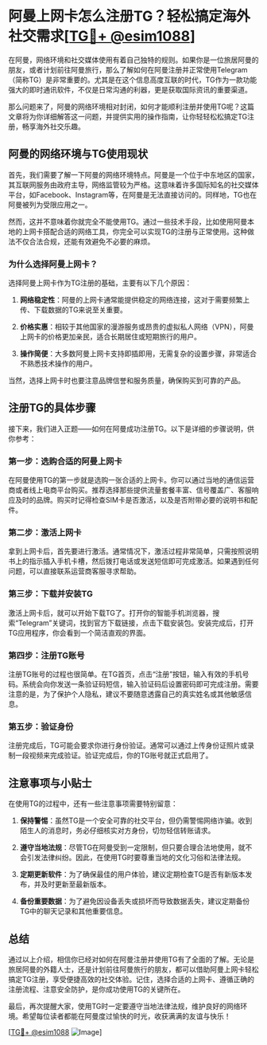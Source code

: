 # 阿曼上网卡怎么注册TG？轻松搞定海外社交需求[[TG💪+ @esim1088](https://t.me/s/esim1088)]

在阿曼，网络环境和社交媒体使用有着自己独特的规则。如果你是一位旅居阿曼的朋友，或者计划前往阿曼旅行，那么了解如何在阿曼注册并正常使用Telegram（简称TG）是非常重要的。尤其是在这个信息高度互联的时代，TG作为一款功能强大的即时通讯软件，不仅是日常沟通的利器，更是获取国际资讯的重要渠道。

那么问题来了，阿曼的网络环境相对封闭，如何才能顺利注册并使用TG呢？这篇文章将为你详细解答这一问题，并提供实用的操作指南，让你轻轻松松搞定TG注册，畅享海外社交乐趣。

## 阿曼的网络环境与TG使用现状

首先，我们需要了解一下阿曼的网络环境特点。阿曼是一个位于中东地区的国家，其互联网服务由政府主导，网络监管较为严格。这意味着许多国际知名的社交媒体平台，如Facebook、Instagram等，在阿曼是无法直接访问的。同样地，TG也在阿曼被列为受限应用之一。

然而，这并不意味着你就完全不能使用TG。通过一些技术手段，比如使用阿曼本地的上网卡搭配合适的网络工具，你完全可以实现TG的注册与正常使用。这种做法不仅合法合规，还能有效避免不必要的麻烦。

### 为什么选择阿曼上网卡？

选择阿曼上网卡作为TG注册的基础，主要有以下几个原因：

1. **网络稳定性**：阿曼的上网卡通常能提供稳定的网络连接，这对于需要频繁上传、下载数据的TG来说至关重要。
   
2. **价格实惠**：相较于其他国家的漫游服务或昂贵的虚拟私人网络（VPN），阿曼上网卡的价格更加亲民，适合长期居住或短期旅行的用户。

3. **操作简便**：大多数阿曼上网卡支持即插即用，无需复杂的设置步骤，非常适合不熟悉技术操作的用户。

当然，选择上网卡时也要注意品牌信誉和服务质量，确保购买到可靠的产品。

## 注册TG的具体步骤

接下来，我们进入正题——如何在阿曼成功注册TG。以下是详细的步骤说明，供你参考：

### 第一步：选购合适的阿曼上网卡

在阿曼使用TG的第一步就是选购一张合适的上网卡。你可以通过当地的通信运营商或者线上电商平台购买。推荐选择那些提供流量套餐丰富、信号覆盖广、客服响应及时的品牌。购买时记得检查SIM卡是否激活，以及是否附带必要的说明书和配件。

### 第二步：激活上网卡

拿到上网卡后，首先要进行激活。通常情况下，激活过程非常简单，只需按照说明书上的指示插入手机卡槽，然后拨打电话或发送短信即可完成激活。如果遇到任何问题，可以直接联系运营商客服寻求帮助。

### 第三步：下载并安装TG

激活上网卡后，就可以开始下载TG了。打开你的智能手机浏览器，搜索“Telegram”关键词，找到官方下载链接，点击下载安装包。安装完成后，打开TG应用程序，你会看到一个简洁直观的界面。

### 第四步：注册TG账号

注册TG账号的过程也很简单。在TG首页，点击“注册”按钮，输入有效的手机号码。系统会向你发送一条验证码短信，输入验证码后设置密码即可完成注册。需要注意的是，为了保护个人隐私，建议不要随意透露自己的真实姓名或其他敏感信息。

### 第五步：验证身份

注册完成后，TG可能会要求你进行身份验证。通常可以通过上传身份证照片或录制一段视频来完成验证。验证完成后，你的TG账号就正式启用了。

## 注意事项与小贴士

在使用TG的过程中，还有一些注意事项需要特别留意：

1. **保持警惕**：虽然TG是一个安全可靠的社交平台，但仍需警惕网络诈骗。收到陌生人的消息时，务必仔细核实对方身份，切勿轻信转账请求。

2. **遵守当地法规**：尽管TG在阿曼受到一定限制，但只要合理合法地使用，就不会引发法律纠纷。因此，在使用TG时要尊重当地的文化习俗和法律法规。

3. **定期更新软件**：为了确保最佳的用户体验，建议定期检查TG是否有新版本发布，并及时更新至最新版本。

4. **备份重要数据**：为了避免因设备丢失或损坏而导致数据丢失，建议定期备份TG中的聊天记录和其他重要信息。

## 总结

通过以上介绍，相信你已经对如何在阿曼注册并使用TG有了全面的了解。无论是旅居阿曼的外籍人士，还是计划前往阿曼旅行的朋友，都可以借助阿曼上网卡轻松搞定TG注册，享受便捷高效的社交体验。记住，选择合适的上网卡、遵循正确的注册流程、注意安全防护，是你成功使用TG的关键所在。

最后，再次提醒大家，使用TG时一定要遵守当地法律法规，维护良好的网络环境。希望每位读者都能在阿曼度过愉快的时光，收获满满的友谊与快乐！

[[TG💪+ @esim1088](https://t.me/s/esim1088) ![Image](https://i.postimg.cc/4NQfJmqS/Snipaste-2025-05-13-00-14-12.png)]